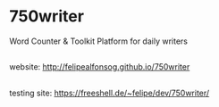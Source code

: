 # 750writer
Word Counter & Toolkit Platform for daily writers
##

website: http://felipealfonsog.github.io/750writer

##

testing site: https://freeshell.de/~felipe/dev/750writer/



